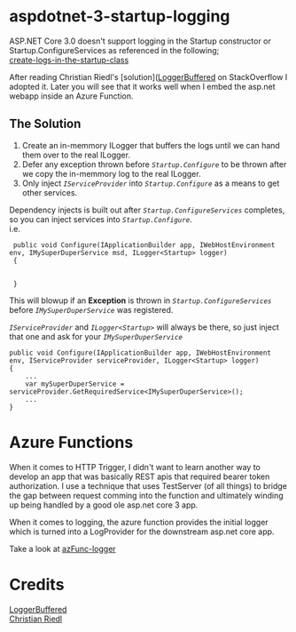 # aspdotnet-3-startup-logging

ASP.NET Core 3.0 doesn't support logging in the Startup constructor or Startup.ConfigureServices as referenced in the following;  
[create-logs-in-the-startup-class](https://docs.microsoft.com/en-us/aspnet/core/fundamentals/logging/?view=aspnetcore-3.0#create-logs-in-the-startup-class) 

After reading Christian Riedl's [solution]([LoggerBuffered](https://stackoverflow.com/questions/41287648/how-do-i-write-logs-from-within-startup-cs/60833884#60833884) on StackOverflow I adopted it.  Later you will see that it works well when I embed the asp.net webapp inside an Azure Function.  

## The Solution
1. Create an in-memmory ILogger that buffers the logs until we can hand them over to the real ILogger.  
2. Defer any exception thrown before *`Startup.Configure`* to be thrown after we copy the in-memmory log to the real ILogger.  
3. Only inject *`IServiceProvider`* into *`Startup.Configure`* as a means to get other services.  

Dependency injects is built out after *`Startup.ConfigureServices`* completes, so you can inject services into *`Startup.Configure`*.  
i.e. 
```
 public void Configure(IApplicationBuilder app, IWebHostEnvironment env, IMySuperDuperService msd, ILogger<Startup> logger)
 {
 
 
 }
```
This will blowup if an **Exception** is thrown in *`Startup.ConfigureServices`* before *`IMySuperDuperService`* was registered.

*`IServiceProvider`* and *`ILogger<Startup>`* will always be there, so just inject that one and ask for your *`IMySuperDuperService`*
```
public void Configure(IApplicationBuilder app, IWebHostEnvironment env, IServiceProvider serviceProvider, ILogger<Startup> logger)
{
    ...
    var mySuperDuperService = serviceProvider.GetRequiredService<IMySuperDuperService>();
    ...
}

```

# Azure Functions
When it comes to HTTP Trigger, I didn't want to learn another way to develop an app that was basically REST apis that required bearer token authorization.  I use a technique that uses TestServer (of all things) to bridge the gap between request comming into the function and ultimately winding up being handled by a good ole asp.net core 3 app.  

When it comes to logging, the azure function provides the initial logger which is turned into a LogProvider for the downstream asp.net core app.

Take a look at [azFunc-logger](src/azFunc-logger)



# Credits  
[LoggerBuffered](https://stackoverflow.com/questions/41287648/how-do-i-write-logs-from-within-startup-cs/60833884#60833884)  
[Christian Riedl](https://stackoverflow.com/users/1165242/christian-riedl)
